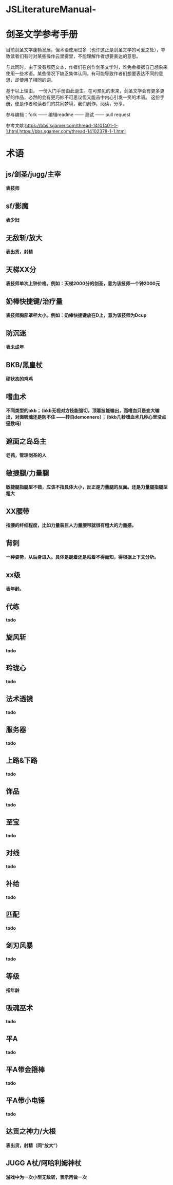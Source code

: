 # JSLiteratureManual-
剑圣文学参考手册
==

目前剑圣文学蓬勃发展，但术语使用过多（也许这正是剑圣文学的可爱之处），导致读者们有时对某些操作云里雾里，不能理解作者想要表达的意思。

与此同时，由于没有规范文本，作者们在创作剑圣文学时，难免会根据自己想象来使用一些术语。某些情况下缺乏集体认同，有可能导致作者们想要表达不同的意思，却使用了相同的词。

基于以上理由， 一份入门手册由此诞生。在可预见的未来，剑圣文学会有更多更好的作品，必然的会有更巧妙不可思议但又能击中内心引发一笑的术语。 
这份手册，便是作者和读者们的共同梦境，我们创作，阅读，分享。

参与编辑：fork —— 编辑readme —— 测试 —— pull request

参考文献:https://bbs.sgamer.com/thread-14101401-1-1.html,https://bbs.sgamer.com/thread-14102378-1-1.html
# 术语
## js/剑圣/jugg/主宰
####  表技师
## sf/影魔
####  表少妇
## 无敌斩/放大
####  表出货，射精
## 天梯XX分
####  表技师单次上钟价格。例如：天梯2000分的剑圣，意为该技师一个钟2000元
## 奶棒快捷键/治疗量
####  表技师胸部罩杯大小。例如：奶棒快捷键放在D上，意为该技师为Dcup
## 防沉迷
####  表未成年
## BKB/黑皇杖
####  硬状态的鸡鸡
## 嗜血术
####  不同类型的bkb；（bkb无视对方技能强切，顶着技能输出，而嗜血只是变大输出，对面吸魂还是防不住 ——转自demonnero）；（bkb几秒嗜血术几秒心里没点逼数吗）
## 遮面之岛岛主
####  老鸨，管理剑圣的人
## 敏捷腿/力量腿
####  敏捷腿指腿型不错，应该不指具体大小，反正是力量腿的反面。还是力量腿指腿型粗大
## XX腰带
####  指腰的纤细程度，比如力量装巨人力量腰带就很有粗大的力量感。
## 背刺
####  一种姿势，从后身进入。具体是跪着还是站着不得而知，得根据上下文分析。
## xx级
####  表年龄。
## 代练
####  todo
## 旋风斩
####  todo
## 玲珑心
####  todo
## 法术透镜
####  todo
## 服务器
####  todo
## 上路&下路
####  todo
## 饰品
####  todo
## 至宝
####  todo
## 对线
####  todo
## 补给
####  todo
## 匹配
####  todo
## 剑刃风暴
####  todo
## 等级
####  指年龄
## 吸魂巫术
####  todo
## 平A
####  todo
## 平A带金箍棒
####  todo
## 平A带小电锤
####  todo
## 达贡之神力/大根
####  表出货，射精（同“放大”）
## JUGG A杖/阿哈利姆神杖
#### 游戏中为一次小型无敌斩，表示再做一次
